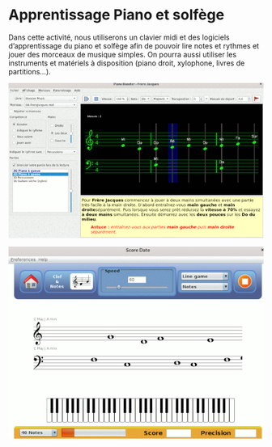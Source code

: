 # Apprentissage Piano et solfège

Dans cette activité, nous utiliserons un clavier midi et des logiciels d’apprentissage du piano et solfège afin de pouvoir lire notes et rythmes et jouer des morceaux de musique simples. On pourra aussi utiliser les instruments et matériels à disposition (piano droit, xylophone, livres de partitions...).

![Capture d’écran Piano Booster](https://raw.githubusercontent.com/AECS-17/AECS-informatique/master/apprentissage-piano-solfege/capture-piano-booster.png)

![Capture d’écran Score Date](https://raw.githubusercontent.com/AECS-17/AECS-informatique/master/apprentissage-piano-solfege/capture-score-date.png)
